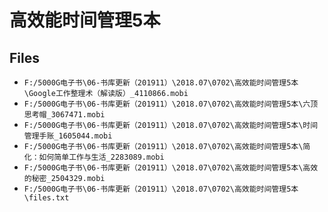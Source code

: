 # 高效能时间管理5本

## Files

- `F:/5000G电子书\06-书库更新（201911）\2018.07\0702\高效能时间管理5本\Google工作整理术（解读版）_4110866.mobi`
- `F:/5000G电子书\06-书库更新（201911）\2018.07\0702\高效能时间管理5本\六顶思考帽_3067471.mobi`
- `F:/5000G电子书\06-书库更新（201911）\2018.07\0702\高效能时间管理5本\时间管理手账_1605044.mobi`
- `F:/5000G电子书\06-书库更新（201911）\2018.07\0702\高效能时间管理5本\简化：如何简单工作与生活_2283089.mobi`
- `F:/5000G电子书\06-书库更新（201911）\2018.07\0702\高效能时间管理5本\高效的秘密_2504329.mobi`
- `F:/5000G电子书\06-书库更新（201911）\2018.07\0702\高效能时间管理5本\files.txt`
